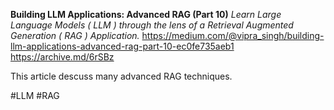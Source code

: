 **Building LLM Applications: Advanced RAG (Part 10)**
*Learn Large Language Models ( LLM ) through the lens of a Retrieval Augmented Generation ( RAG ) Application.*
https://medium.com/@vipra_singh/building-llm-applications-advanced-rag-part-10-ec0fe735aeb1
https://archive.md/6rSBz

This article descuss many advanced RAG techniques.

#LLM #RAG